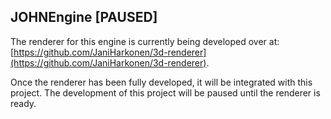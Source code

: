## JOHNEngine [PAUSED]
The renderer for this engine is currently being developed over at:[https://github.com/JaniHarkonen/3d-renderer](https://github.com/JaniHarkonen/3d-renderer).

Once the renderer has been fully developed, it will be integrated with this project.
The development of this project will be paused until the renderer is ready.
